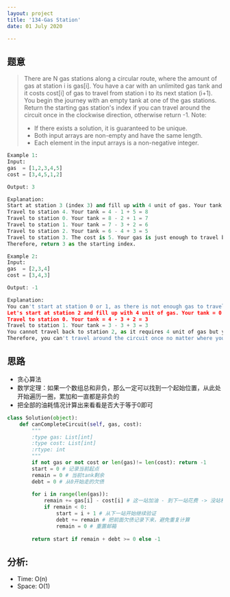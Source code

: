 ```yaml
---
layout: project
title: '134-Gas Station'
date: 01 July 2020

---
```

## 题意
> There are N gas stations along a circular route, where the amount of gas at station i is gas[i].
> You have a car with an unlimited gas tank and it costs cost[i] of gas to travel from station i to its next station (i+1). You begin the journey with an empty tank at one of the gas stations.
> Return the starting gas station's index if you can travel around the circuit once in the clockwise direction, otherwise return -1.
> Note:
> - If there exists a solution, it is guaranteed to be unique.
> - Both input arrays are non-empty and have the same length.
> - Each element in the input arrays is a non-negative integer.

~~~python
Example 1:
Input: 
gas  = [1,2,3,4,5]
cost = [3,4,5,1,2]

Output: 3

Explanation:
Start at station 3 (index 3) and fill up with 4 unit of gas. Your tank = 0 + 4 = 4
Travel to station 4. Your tank = 4 - 1 + 5 = 8
Travel to station 0. Your tank = 8 - 2 + 1 = 7
Travel to station 1. Your tank = 7 - 3 + 2 = 6
Travel to station 2. Your tank = 6 - 4 + 3 = 5
Travel to station 3. The cost is 5. Your gas is just enough to travel back to station 3.
Therefore, return 3 as the starting index.

Example 2:
Input: 
gas  = [2,3,4]
cost = [3,4,3]

Output: -1

Explanation:
You can't start at station 0 or 1, as there is not enough gas to travel to the next station.
Let's start at station 2 and fill up with 4 unit of gas. Your tank = 0 + 4 = 4
Travel to station 0. Your tank = 4 - 3 + 2 = 3
Travel to station 1. Your tank = 3 - 3 + 3 = 3
You cannot travel back to station 2, as it requires 4 unit of gas but you only have 3.
Therefore, you can't travel around the circuit once no matter where you start.
~~~

## 思路
- 贪心算法
- 数学定理：如果一个数组总和非负，那么一定可以找到一个起始位置，从此处开始遍历一圈，累加和一直都是非负的
- 把全部的油耗情况计算出来看看是否大于等于0即可

~~~python
class Solution(object):
    def canCompleteCircuit(self, gas, cost):
        """
        :type gas: List[int]
        :type cost: List[int]
        :rtype: int
        """
        if not gas or not cost or len(gas)!= len(cost): return -1
        start = 0 # 记录当前起点
        remain = 0 # 当前tank剩余
        debt = 0 # 从0开始走的欠债
        
        for i in range(len(gas)):
            remain += gas[i] - cost[i] # 这一站加油 - 到下一站花费 -> 没站积累
            if remain < 0:
                start = i + 1 # 从下一站开始继续验证
                debt += remain # 把前面欠债记录下来，避免重复计算
                remain = 0 # 重置邮箱
        
        return start if remain + debt >= 0 else -1
~~~

## 分析:
- Time: O(n) 
- Space: O(1) 
